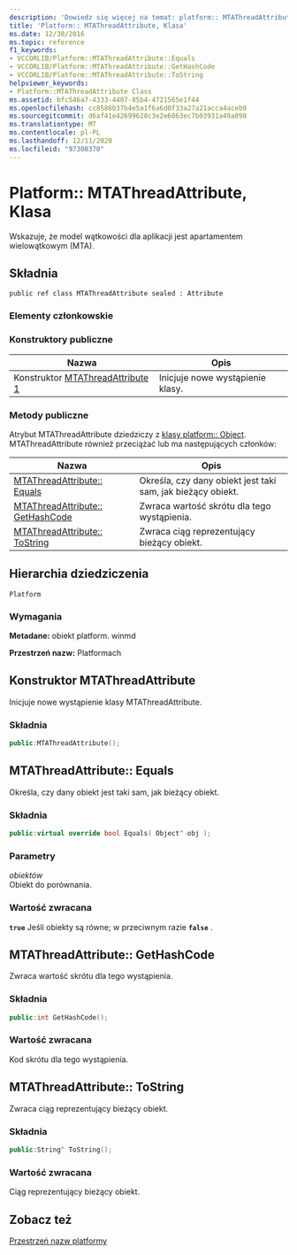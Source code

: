 ```yaml
---
description: 'Dowiedz się więcej na temat: platform:: MTAThreadAttribute, Klasa'
title: 'Platform:: MTAThreadAttribute, Klasa'
ms.date: 12/30/2016
ms.topic: reference
f1_keywords:
- VCCORLIB/Platform::MTAThreadAttribute::Equals
- VCCORLIB/Platform::MTAThreadAttribute::GetHashCode
- VCCORLIB/Platform::MTAThreadAttribute::ToString
helpviewer_keywords:
- Platform::MTAThreadAttribute Class
ms.assetid: bfc546a7-4333-4407-85b4-4721565e1f44
ms.openlocfilehash: cc8586b37b4e5a1f6a6d0f33a27a21acca4aceb0
ms.sourcegitcommit: d6af41e42699628c3e2e6063ec7b03931a49a098
ms.translationtype: MT
ms.contentlocale: pl-PL
ms.lasthandoff: 12/11/2020
ms.locfileid: "97308370"
---
```

# <a name="platformmtathreadattribute-class"></a>Platform:: MTAThreadAttribute, Klasa

Wskazuje, że model wątkowości dla aplikacji jest apartamentem wielowątkowym (MTA).

## <a name="syntax"></a>Składnia

```
public ref class MTAThreadAttribute sealed : Attribute
```

### <a name="members"></a>Elementy członkowskie

### <a name="public-constructors"></a>Konstruktory publiczne

|Nazwa|Opis|
|----------|-----------------|
|Konstruktor [MTAThreadAttribute 1](#ctor)|Inicjuje nowe wystąpienie klasy.|

### <a name="public-methods"></a>Metody publiczne

Atrybut MTAThreadAttribute dziedziczy z [klasy platform:: Object](../cppcx/platform-object-class.md). MTAThreadAttribute również przeciążać lub ma następujących członków:

|Nazwa|Opis|
|----------|-----------------|
|[MTAThreadAttribute:: Equals](#equals)|Określa, czy dany obiekt jest taki sam, jak bieżący obiekt.|
|[MTAThreadAttribute:: GetHashCode](#gethashcode)|Zwraca wartość skrótu dla tego wystąpienia.|
|[MTAThreadAttribute:: ToString](#tostring)|Zwraca ciąg reprezentujący bieżący obiekt.|

## <a name="inheritance-hierarchy"></a>Hierarchia dziedziczenia

`Platform`

### <a name="requirements"></a>Wymagania

**Metadane:** obiekt platform. winmd

**Przestrzeń nazw:** Platformach

## <a name="mtathreadattribute-constructor"></a><a name="ctor"></a> Konstruktor MTAThreadAttribute

Inicjuje nowe wystąpienie klasy MTAThreadAttribute.

### <a name="syntax"></a>Składnia

```cpp
public:MTAThreadAttribute();
```

## <a name="mtathreadattributeequals"></a><a name="equals"></a> MTAThreadAttribute:: Equals

Określa, czy dany obiekt jest taki sam, jak bieżący obiekt.

### <a name="syntax"></a>Składnia

```cpp
public:virtual override bool Equals( Object^ obj );
```

### <a name="parameters"></a>Parametry

*obiektów*<br/>
Obiekt do porównania.

### <a name="return-value"></a>Wartość zwracana

**`true`** Jeśli obiekty są równe; w przeciwnym razie **`false`** .

## <a name="mtathreadattributegethashcode"></a><a name="gethashcode"></a> MTAThreadAttribute:: GetHashCode

Zwraca wartość skrótu dla tego wystąpienia.

### <a name="syntax"></a>Składnia

```cpp
public:int GetHashCode();
```

### <a name="return-value"></a>Wartość zwracana

Kod skrótu dla tego wystąpienia.

## <a name="mtathreadattributetostring"></a><a name="tostring"></a> MTAThreadAttribute:: ToString

Zwraca ciąg reprezentujący bieżący obiekt.

### <a name="syntax"></a>Składnia

```cpp
public:String^ ToString();
```

### <a name="return-value"></a>Wartość zwracana

Ciąg reprezentujący bieżący obiekt.

## <a name="see-also"></a>Zobacz też

[Przestrzeń nazw platformy](platform-namespace-c-cx.md)
